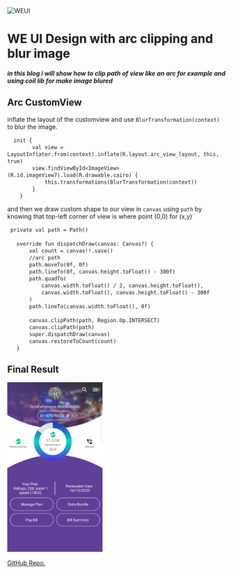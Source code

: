 ![WEUI](https://www.telecomreview.com/images/stories/2019/f-telecom-egypt-1024x1024.jpg)

# WE UI Design with arc clipping and blur image

#### *in this blog i will show how to clip path of view like an arc for example and using coil lib for make image blured*

Arc CustomView
------

inflate the layout of the customview and use ```BlurTransformation(context)``` to blur the image.
```
  init {
        val view = LayoutInflater.from(context).inflate(R.layout.arc_view_layout, this, true)
        view.findViewById<ImageView>(R.id.imageView7).load(R.drawable.cairo) {
            this.transformations(BlurTransformation(context))
        }
    }
```     

and then we draw custom shape to our view in ```canvas``` using ```path``` by knowing that top-left corner of view is where point (0,0)
for (x,y)

 ```   
  private val path = Path()

    override fun dispatchDraw(canvas: Canvas?) {
        val count = canvas!!.save()
        //arc path
        path.moveTo(0f, 0f)
        path.lineTo(0f, canvas.height.toFloat() - 300f)
        path.quadTo(
            canvas.width.toFloat() / 2, canvas.height.toFloat(),
            canvas.width.toFloat(), canvas.height.toFloat() - 300f
        )
        path.lineTo(canvas.width.toFloat(), 0f)

        canvas.clipPath(path, Region.Op.INTERSECT)
        canvas.clipPath(path)
        super.dispatchDraw(canvas)
        canvas.restoreToCount(count)
    }
```   
Final Result
------
<img src="https://github.com/abualgait/WEUI/blob/master/we_ui_design.png" height="390" >

[GitHub Repo.](https://github.com/abualgait/WEUI)


 
 
